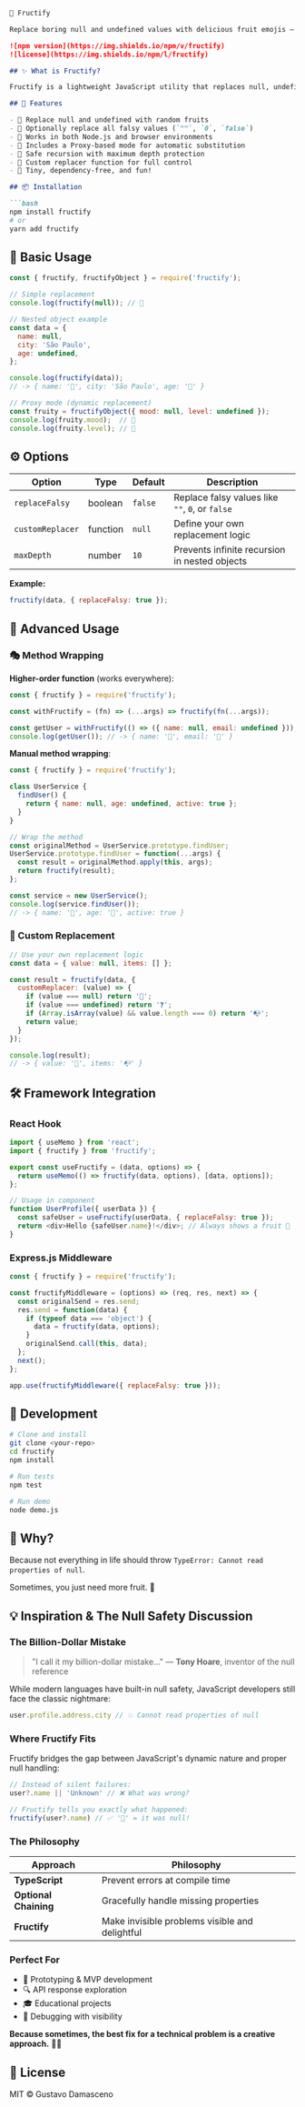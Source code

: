 ```markdown
🍉 Fructify

Replace boring null and undefined values with delicious fruit emojis — because life's too short for missing data. 🍎🍌🍇

![npm version](https://img.shields.io/npm/v/fructify)
![license](https://img.shields.io/npm/l/fructify)

## ✨ What is Fructify?

Fructify is a lightweight JavaScript utility that replaces null, undefined, or even other "falsy" values with random fruit emojis. It's perfect for demos, pre-production environments, or simply making your logs and API responses more… tasty.

## 🚀 Features

- 🍍 Replace null and undefined with random fruits
- 🍑 Optionally replace all falsy values (`""`, `0`, `false`)
- 🍓 Works in both Node.js and browser environments  
- 🍒 Includes a Proxy-based mode for automatic substitution
- 🥝 Safe recursion with maximum depth protection
- 🍊 Custom replacer function for full control
- 🥭 Tiny, dependency-free, and fun!

## 📦 Installation

```bash
npm install fructify
# or
yarn add fructify
```

## 🧩 Basic Usage

```javascript
const { fructify, fructifyObject } = require('fructify');

// Simple replacement
console.log(fructify(null)); // 🍉

// Nested object example
const data = {
  name: null,
  city: 'São Paulo', 
  age: undefined,
};

console.log(fructify(data));
// -> { name: '🍎', city: 'São Paulo', age: '🍌' }

// Proxy mode (dynamic replacement)
const fruity = fructifyObject({ mood: null, level: undefined });
console.log(fruity.mood);  // 🍍
console.log(fruity.level); // 🍓
```

## ⚙️ Options

| Option | Type | Default | Description |
|--------|------|---------|-------------|
| `replaceFalsy` | boolean | `false` | Replace falsy values like `""`, `0`, or `false` |
| `customReplacer` | function | `null` | Define your own replacement logic |
| `maxDepth` | number | `10` | Prevents infinite recursion in nested objects |

**Example:**
```javascript
fructify(data, { replaceFalsy: true });
```

## 🧠 Advanced Usage

### 🎭 Method Wrapping

**Higher-order function** (works everywhere):

```javascript
const { fructify } = require('fructify');

const withFructify = (fn) => (...args) => fructify(fn(...args));

const getUser = withFructify(() => ({ name: null, email: undefined }));
console.log(getUser()); // -> { name: '🍎', email: '🍌' }
```

**Manual method wrapping**:

```javascript
const { fructify } = require('fructify');

class UserService {
  findUser() {
    return { name: null, age: undefined, active: true };
  }
}

// Wrap the method
const originalMethod = UserService.prototype.findUser;
UserService.prototype.findUser = function(...args) {
  const result = originalMethod.apply(this, args);
  return fructify(result);
};

const service = new UserService();
console.log(service.findUser());
// -> { name: '🍒', age: '🍇', active: true }
```

### 🎨 Custom Replacement

```javascript
// Use your own replacement logic
const data = { value: null, items: [] };

const result = fructify(data, {
  customReplacer: (value) => {
    if (value === null) return '🚫';
    if (value === undefined) return '❓'; 
    if (Array.isArray(value) && value.length === 0) return '📭';
    return value;
  }
});

console.log(result);
// -> { value: '🚫', items: '📭' }
```

## 🛠️ Framework Integration

### React Hook

```javascript
import { useMemo } from 'react';
import { fructify } from 'fructify';

export const useFructify = (data, options) => {
  return useMemo(() => fructify(data, options), [data, options]);
};

// Usage in component  
function UserProfile({ userData }) {
  const safeUser = useFructify(userData, { replaceFalsy: true });
  return <div>Hello {safeUser.name}!</div>; // Always shows a fruit 🍎
}
```

### Express.js Middleware

```javascript
const { fructify } = require('fructify');

const fructifyMiddleware = (options) => (req, res, next) => {
  const originalSend = res.send;
  res.send = function(data) {
    if (typeof data === 'object') {
      data = fructify(data, options);
    }
    originalSend.call(this, data);
  };
  next();
};

app.use(fructifyMiddleware({ replaceFalsy: true }));
```

## 🧪 Development

```bash
# Clone and install
git clone <your-repo>
cd fructify
npm install

# Run tests
npm test

# Run demo
node demo.js
```

## 🧃 Why?

Because not everything in life should throw `TypeError: Cannot read properties of null`.

Sometimes, you just need more fruit. 🍑

## 💡 Inspiration & The Null Safety Discussion

### **The Billion-Dollar Mistake**

> "I call it my billion-dollar mistake..." — **Tony Hoare**, inventor of the null reference

While modern languages have built-in null safety, JavaScript developers still face the classic nightmare:

```javascript
user.profile.address.city // 💥 Cannot read properties of null
```

### **Where Fructify Fits**

Fructify bridges the gap between JavaScript's dynamic nature and proper null handling:

```javascript
// Instead of silent failures:
user?.name || 'Unknown' // ❌ What was wrong?

// Fructify tells you exactly what happened:
fructify(user?.name) // ✅ '🍎' = it was null!
```

### **The Philosophy**

| Approach | Philosophy |
|----------|------------|
| **TypeScript** | Prevent errors at compile time |
| **Optional Chaining** | Gracefully handle missing properties |
| **Fructify** | Make invisible problems visible and delightful |

### **Perfect For**
- 🚀 Prototyping & MVP development  
- 🔍 API response exploration
- 🎓 Educational projects
- 🐛 Debugging with visibility

**Because sometimes, the best fix for a technical problem is a creative approach.** 🍎✨

## 📄 License

MIT © Gustavo Damasceno
```